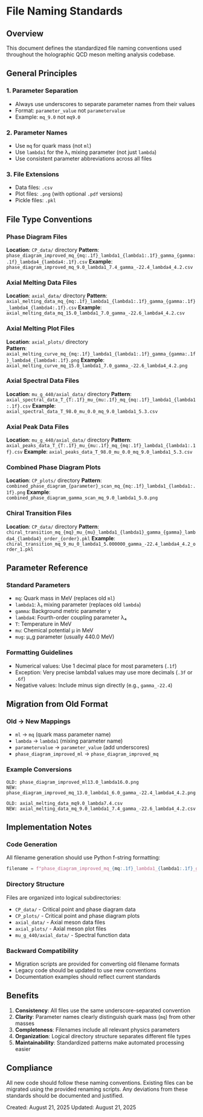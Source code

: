 # File Naming Standards

## Overview
This document defines the standardized file naming conventions used throughout the holographic QCD meson melting analysis codebase.

## General Principles

### 1. Parameter Separation
- Always use underscores to separate parameter names from their values
- Format: `parameter_value` not `parametervalue`
- Example: `mq_9.0` not `mq9.0`

### 2. Parameter Names
- Use `mq` for quark mass (not `ml`)
- Use `lambda1` for the λ₁ mixing parameter (not just `lambda`)
- Use consistent parameter abbreviations across all files

### 3. File Extensions
- Data files: `.csv`
- Plot files: `.png` (with optional `.pdf` versions)
- Pickle files: `.pkl`

## File Type Conventions

### Phase Diagram Files
**Location**: `CP_data/` directory
**Pattern**: `phase_diagram_improved_mq_{mq:.1f}_lambda1_{lambda1:.1f}_gamma_{gamma:.1f}_lambda4_{lambda4:.1f}.csv`
**Example**: `phase_diagram_improved_mq_9.0_lambda1_7.4_gamma_-22.4_lambda4_4.2.csv`

### Axial Melting Data Files  
**Location**: `axial_data/` directory
**Pattern**: `axial_melting_data_mq_{mq:.1f}_lambda1_{lambda1:.1f}_gamma_{gamma:.1f}_lambda4_{lambda4:.1f}.csv`
**Example**: `axial_melting_data_mq_15.0_lambda1_7.0_gamma_-22.6_lambda4_4.2.csv`

### Axial Melting Plot Files
**Location**: `axial_plots/` directory  
**Pattern**: `axial_melting_curve_mq_{mq:.1f}_lambda1_{lambda1:.1f}_gamma_{gamma:.1f}_lambda4_{lambda4:.1f}.png`
**Example**: `axial_melting_curve_mq_15.0_lambda1_7.0_gamma_-22.6_lambda4_4.2.png`

### Axial Spectral Data Files
**Location**: `mu_g_440/axial_data/` directory
**Pattern**: `axial_spectral_data_T_{T:.1f}_mu_{mu:.1f}_mq_{mq:.1f}_lambda1_{lambda1:.1f}.csv`
**Example**: `axial_spectral_data_T_98.0_mu_0.0_mq_9.0_lambda1_5.3.csv`

### Axial Peak Data Files
**Location**: `mu_g_440/axial_data/` directory
**Pattern**: `axial_peaks_data_T_{T:.1f}_mu_{mu:.1f}_mq_{mq:.1f}_lambda1_{lambda1:.1f}.csv`
**Example**: `axial_peaks_data_T_98.0_mu_0.0_mq_9.0_lambda1_5.3.csv`

### Combined Phase Diagram Plots
**Location**: `CP_plots/` directory
**Pattern**: `combined_phase_diagram_{parameter}_scan_mq_{mq:.1f}_lambda1_{lambda1:.1f}.png`
**Example**: `combined_phase_diagram_gamma_scan_mq_9.0_lambda1_5.0.png`

### Chiral Transition Files
**Location**: `CP_data/` directory
**Pattern**: `chiral_transition_mq_{mq}_mu_{mu}_lambda1_{lambda1}_gamma_{gamma}_lambda4_{lambda4}_order_{order}.pkl`
**Example**: `chiral_transition_mq_9_mu_0_lambda1_5.000000_gamma_-22.4_lambda4_4.2_order_1.pkl`

## Parameter Reference

### Standard Parameters
- `mq`: Quark mass in MeV (replaces old `ml`)
- `lambda1`: λ₁ mixing parameter (replaces old `lambda`)  
- `gamma`: Background metric parameter γ
- `lambda4`: Fourth-order coupling parameter λ₄
- `T`: Temperature in MeV
- `mu`: Chemical potential μ in MeV
- `mug`: μ_g parameter (usually 440.0 MeV)

### Formatting Guidelines
- Numerical values: Use 1 decimal place for most parameters (`.1f`)
- Exception: Very precise lambda1 values may use more decimals (`.3f` or `.6f`)
- Negative values: Include minus sign directly (e.g., `gamma_-22.4`)

## Migration from Old Format

### Old → New Mappings
- `ml` → `mq` (quark mass parameter name)
- `lambda` → `lambda1` (mixing parameter name)  
- `parametervalue` → `parameter_value` (add underscores)
- `phase_diagram_improved_ml` → `phase_diagram_improved_mq`

### Example Conversions
```
OLD: phase_diagram_improved_ml13.0_lambda16.0.png  
NEW: phase_diagram_improved_mq_13.0_lambda1_6.0_gamma_-22.4_lambda4_4.2.png

OLD: axial_melting_data_mq9.0_lambda7.4.csv
NEW: axial_melting_data_mq_9.0_lambda1_7.4_gamma_-22.6_lambda4_4.2.csv
```

## Implementation Notes

### Code Generation
All filename generation should use Python f-string formatting:
```python
filename = f"phase_diagram_improved_mq_{mq:.1f}_lambda1_{lambda1:.1f}_gamma_{gamma:.1f}_lambda4_{lambda4:.1f}.csv"
```

### Directory Structure
Files are organized into logical subdirectories:
- `CP_data/` - Critical point and phase diagram data
- `CP_plots/` - Critical point and phase diagram plots
- `axial_data/` - Axial meson data files
- `axial_plots/` - Axial meson plot files
- `mu_g_440/axial_data/` - Spectral function data

### Backward Compatibility
- Migration scripts are provided for converting old filename formats
- Legacy code should be updated to use new conventions
- Documentation examples should reflect current standards

## Benefits

1. **Consistency**: All files use the same underscore-separated convention
2. **Clarity**: Parameter names clearly distinguish quark mass (`mq`) from other masses
3. **Completeness**: Filenames include all relevant physics parameters
4. **Organization**: Logical directory structure separates different file types
5. **Maintainability**: Standardized patterns make automated processing easier

## Compliance

All new code should follow these naming conventions. Existing files can be migrated using the provided renaming scripts. Any deviations from these standards should be documented and justified.

Created: August 21, 2025
Updated: August 21, 2025
